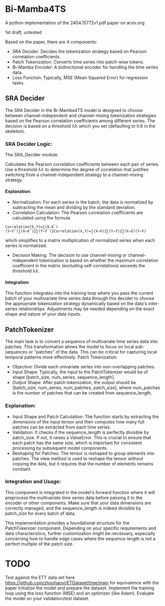 # Bi-Mamba4TS
A python implementation of the 2404.15772v1.pdf paper on arxiv.org

1st draft, untested

Based on the paper, there are 4 components:

- SRA Decider: Decides the tokenization strategy based on Pearson correlation coefficients.
- Patch Tokenization: Converts time series into patch-wise tokens.
- Bi-Mamba Encoder: A bidirectional encoder for handling the time series data.
- Loss Function: Typically, MSE (Mean Squared Error) for regression tasks.

## SRA Decider

The SRA Decider in the Bi-Mamba4TS model is designed to choose between channel-independent and channel-mixing 
tokenization strategies based on the Pearson correlation coefficients among different series. The decision is 
based on a threshold λλ which you set (defaulting to 0.6 in the skeleton).

### SRA Decider Logic:

The SRA_Decider module:

Calculates the Pearson correlation coefficients between each pair of series.
Use a threshold λλ to determine the degree of correlation that justifies switching from a
channel-independent strategy to a channel-mixing strategy.

#### Explanation:

- Normalization: For each series in the batch, the data is normalized by subtracting the mean and 
dividing by the standard deviation.
- Correlation Calculation: The Pearson correlation coefficients are calculated using the formula
  
```Correlation(X,Y)=∑(X−X‾)(Y−Y‾)∑(X−X‾)2∑(Y−Y‾)2Correlation(X,Y)=∑(X−X)2∑(Y−Y)2​∑(X−X)(Y−Y)```

​which simplifies to a matrix multiplication of normalized series when each series is normalized.
- Decision Making: The decision to use channel-mixing or channel-independent tokenization is based on whether 
the maximum correlation coefficient in the matrix (excluding self-correlations) exceeds the threshold λλ.

#### Integration:

This function integrates into the training loop where you pass the current batch of your multivariate 
time series data through this decider to choose the appropriate tokenization strategy dynamically based on the 
data's inter-series relationships. Adjustments may be needed depending on the exact shape and nature of your 
data inputs.

## PatchTokenizer

The main task is to convert a sequence of multivariate time series data into patches. 
This transformation allows the model to focus on local sub-sequences or "patches" of the data.
This can be critical for capturing local temporal patterns more effectively.
Patch Tokenization:

- Objective: Divide each univariate series into non-overlapping patches.
- Input Shape: Typically, the input to the PatchTokenizer would be of shape [batch_size, num_series, sequence_length].
- Output Shape: After patch tokenization, the output should be [batch_size, num_series, num_patches, patch_size], 
where num_patches is the number of patches that can be created from sequence_length.

### Explanation:

- Input Shape and Patch Calculation: The function starts by extracting the dimensions of the input tensor and 
then computes how many full patches can be extracted from each time series.
- Validation: It checks if the sequence_length is perfectly divisible by patch_size. If not, it raises a ValueError. 
This is crucial to ensure that each patch has the same size, which is important for consistent processing by 
subsequent model components.
- Reshaping for Patches: The tensor is reshaped to group elements into patches. The view method is used to reshape 
the tensor without copying the data, but it requires that the number of elements remains constant.

### Integration and Usage:

This component is integrated in the model's forward function where it will preprocess the multivariate time series data 
before passing it to the encoder or other components. Make sure that your data dimensions are correctly managed, and 
the sequence_length is indeed divisible by patch_size for every batch of data.

This implementation provides a foundational structure for the PatchTokenizer component. Depending on your specific 
requirements and data characteristics, further customization might be necessary, especially concerning how to 
handle edge cases where the sequence length is not a perfect multiple of the patch size.

# TODO 
Test against the ETT data set here https://github.com/zhouhaoyi/ETDataset/tree/main for equivalence with the paper
Initialize the model and prepare the dataset.
Implement the training loop using the loss function (MSE) and an optimizer (like Adam).
Evaluate the model on your validation/test dataset.
